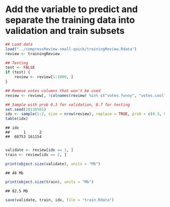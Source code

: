 Add the variable to predict and separate the training data into validation and train subsets
===========================


```r
## Load data
load("../compressReview-small-quick/trainingReview.Rdata")
review <- trainingReview

## Testing
test <- FALSE
if (test) {
    review <- review[1:1000, ]
}

## Remove votes columns that won't be used
review <- review[, !colnames(review) %in% c("votes.funny", "votes.cool", "votes.total")]

## Sample with prob 0.3 for validation, 0.7 for testing
set.seed(20130501)
idx <- sample(1:2, size = nrow(review), replace = TRUE, prob = c(0.3, 0.7))
table(idx)
```

```
## idx
##      1      2 
##  68753 161154
```

```r

validate <- review[idx == 1, ]
train <- review[idx == 2, ]

print(object.size(validate), units = "Mb")
```

```
## 48 Mb
```

```r
print(object.size(train), units = "Mb")
```

```
## 82.5 Mb
```

```r
save(validate, train, idx, file = "train.Rdata")
```

